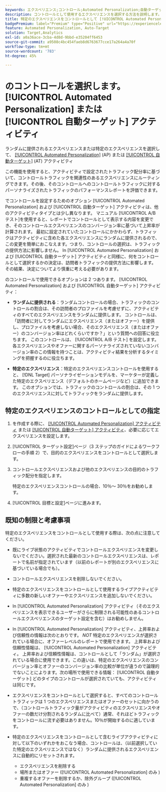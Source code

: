 ```yaml
---
keywords: エクスペリエンス;コントロール;Automated Personalization;自動ターゲット
description: コントロールとして使用するエクスペリエンスを選択する方法を説明します。 [!UICONTROL Automated Personalization] (AP) または [!UICONTROL 自動ターゲット] アクティビティ [!DNL Adobe Target].
title: 特定のエクスペリエンスをコントロールとして [!UICONTROL Automated Personalization] 活動？
badgePremium: label="Premium" type="Positive" url="https://experienceleague.adobe.com/docs/target/using/introduction/intro.html?lang=ja#premium newtab=true" tooltip="Target Premium に含まれる機能を確認してください。"
feature: Automated Personalization, Auto-Target
solution: Target,Analytics
exl-id: a0a36ace-3cba-4d8d-9bbd-e35204ff6453
source-git-commit: a9508c4bc454faeb8d6763677cce17a264a4a70f
workflow-type: tm+mt
source-wordcount: '783'
ht-degree: 45%

---
```


# のコントロールを選択します。 [!UICONTROL Automated Personalization] または [!UICONTROL 自動ターゲット] アクティビティ

ランダムに提供されるエクスペリエンスまたは特定のエクスペリエンスを選択して、 [[!UICONTROL Automated Personalization]](/help/main/c-activities/t-automated-personalization/automated-personalization.md) (AP) または [[!UICONTROL 自動ターゲット]](/help/main/c-activities/auto-target/auto-target-to-optimize.md) (AT) アクティビティ

この機能を使用すると、アクティビティで設定されたトラフィック配分率に基づいて、コントロールトラフィックを関連性のあるエクスペリエンスにルーティングできます。その後、そのコントロールへのコントロールトラフィックに対するパーソナライズされたトラフィックのパフォーマンスレポートを評価できます。

でコントロールを設定するためのオプション [!UICONTROL Automated Personalization] および [!UICONTROL 自動ターゲット] アクティビティは、他のアクティビティタイプとは少し異なります。 マニュアル [!UICONTROL A/B テスト]を使用すると、レポートでコントロールとして表示する内容を変更でき、そのコントロールエクスペリエンスのコンバージョン率に基づいて上昇率が計算されます。 最初に設定されていたコントロールにかかわらず、トラフィックはアクティビティに含めた各エクスペリエンスにランダムに提供されるので、この変更を簡単におこなえます。つまり、コントロールの選択は、トラフィックの提供方法に影響しません。 In [!UICONTROL Automated Personalization] および [!UICONTROL 自動ターゲット] アクティビティと同様に、何をコントロールとして選択するかの決定は、訪問者トラフィックの提供方法に影響します。 その結果、決定についてより慎重に考える必要があります。

のコントロールで使用できるオプションは 2 つあります。 [!UICONTROL Automated Personalization] および [!UICONTROL 自動ターゲット] アクティビティ：

* **ランダムに提供される**：ランダムコントロールの場合、トラフィックのコントロールの割合は、その訪問者のプロファイルを考慮せずに、アクティビティのすべてのエクスペリエンスをランダムに提供します。 コントロールは、「訪問者に対してランダムにエクスペリエンス（またはオファー）を提供し、プロファイルを考慮しない場合、そのエクスペリエンス（またはオファー）のコンバージョン率はどれくらいですか？」という質問への回答に役立ちます。 このコントロールは、 [!UICONTROL A/B テスト] を設定します。 各エクスペリエンスやオファーに関するパーソナライズされていないコンバージョン率のこの情報を持つことは、アクティビティ結果を分析するタイミングを把握するのに役立ちます。

* **特定のエクスペリエンス**：特定のエクスペリエンスコントロールを使用すると、 [!DNL Target] パーソナライゼーションモデルを、マーケターが定義した特定のエクスペリエンス（デフォルトのホームページなど）に追加できます。 このオプションでは、トラフィックのコントロールの割合は、その 1 つのエクスペリエンスに対してトラフィックをランダムに提供します。

## 特定のエクスペリエンスのコントロールとしての指定

1. を作成する際に、 [[!UICONTROL Automated Personalization] アクティビティ](/help/main/c-activities/t-automated-personalization/create-ap-activity.md) または [[!UICONTROL 自動ターゲット] アクティビティ](/help/main/c-activities/t-test-ab/t-test-create-ab/ab-audience.md)、必要に応じてエクスペリエンスを設定します。
1. [!UICONTROL ターゲット設定]ページ（3 ステップのガイドによるワークフローの手順 2）で、目的のエクスペリエンスをコントロールとして選択します。
1. コントロールエクスペリエンスおよび他のエクスペリエンスの目的のトラフィック配分を指定します。

   特定のエクスペリエンスコントロールの場合、10％～ 30％をお勧めします。

1. [!UICONTROL 目標と設定]ページに進みます。

## 既知の制限と考慮事項

特定のエクスペリエンスをコントロールとして使用する際は、次の点に注意してください。

* 既にライブ状態のアクティビティでコントロールエクスペリエンスを変更しないでください。選択された最新のコントロールエクスペリエンスは、レポートで名前が指定されています（以前のレポートが別のエクスペリエンスに基づいている場合でも）。
* コントロールエクスペリエンスを削除しないでください。
* 特定のエクスペリエンスをコントロールとして使用するライブアクティビティに多数の新しいオファーやエクスペリエンスを追加しないでください。
* In [!UICONTROL Automated Personalization] アクティビティ（そのエクスペリエンスを表示できるユーザーがさらに制限される可能性のあるコントロールエクスペリエンスのターゲット設定を含む）はお勧めしません。
* In [!UICONTROL Automated Personalization] アクティビティ、上昇率および信頼性の情報は次のとおりです。 *NOT* 特定のエクスペリエンスが選択されている場合に、オファーレベルのレポートで使用できます。 上昇率および信頼性情報は、 [!UICONTROL Automated Personalization] アクティビティ。 上昇率および信頼性情報は、コントロールとして「ランダム」が選択されている場合に使用できます。この違いは、特定のエクスペリエンスのコンバージョン率とオファーのコンバージョン率の比較が単位が違うので論理的でないことによります。次の場所で使用できる情報： [!UICONTROL 自動ターゲット] どのタイプのコントロールが選択されていても、アクティビティは同じです。
* エクスペリエンスをコントロールとして選択すると、すべてのコントロールトラフィックは 1 つのエクスペリエンスまたはオファーのセットに向かうので、（コントロールトラフィック量がアクティビティのエクスペリエンスやオファーの数だけ分割されるランダムに比べて）通常、それほどトラフィックをコントロールに流す必要はありません。10％が開始するのに適しています。
* 特定のエクスペリエンスをコントロールとして含むライブアクティビティに対して以下のいずれかをおこなう場合、コントロールは、（以前選択していた特定のエクスペリエンスではなく）ランダムに提供されるエクスペリエンスに自動的にリセットされます。

   * エクスペリエンスを削除する
   * 場所またはオファー ([!UICONTROL Automated Personalization] のみ )
   * 重複するオファーを削除するか、除外グループ ([!UICONTROL Automated Personalization] のみ )
